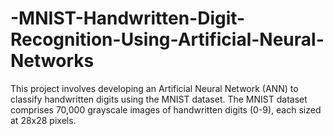 # -MNIST-Handwritten-Digit-Recognition-Using-Artificial-Neural-Networks
This project involves developing an Artificial Neural Network (ANN) to classify handwritten digits using the MNIST dataset. The MNIST dataset comprises 70,000 grayscale images of handwritten digits (0-9), each sized at 28x28 pixels. 
